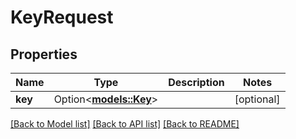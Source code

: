 # KeyRequest

## Properties

Name | Type | Description | Notes
------------ | ------------- | ------------- | -------------
**key** | Option<[**models::Key**](Key.md)> |  | [optional]

[[Back to Model list]](../README.md#documentation-for-models) [[Back to API list]](../README.md#documentation-for-api-endpoints) [[Back to README]](../README.md)



